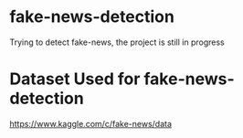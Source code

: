 # fake-news-detection

Trying to detect fake-news, the project is still in progress

# Dataset Used for fake-news-detection
https://www.kaggle.com/c/fake-news/data



